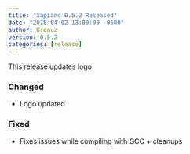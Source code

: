 ```yaml
---
title: "Xapiand 0.5.2 Released"
date: "2018-04-02 13:00:00 -0600"
author: Kronuz
version: 0.5.2
categories: [release]
---
```


This release updates logo

### Changed
- Logo updated

### Fixed
- Fixes issues while compiling with GCC + cleanups
